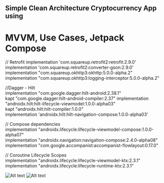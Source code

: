 ## Simple Clean Architecture Cryptocurrency App using
# MVVM, Use Cases, Jetpack Compose

// Retrofit
implementation 'com.squareup.retrofit2:retrofit:2.9.0'   
implementation 'com.squareup.retrofit2:converter-gson:2.9.0'  
implementation "com.squareup.okhttp3:okhttp:5.0.0-alpha.2"  
implementation "com.squareup.okhttp3:logging-interceptor:5.0.0-alpha.2"  

//Dagger - Hilt  
implementation "com.google.dagger:hilt-android:2.38.1"  
kapt "com.google.dagger:hilt-android-compiler:2.37"
implementation "androidx.hilt:hilt-lifecycle-viewmodel:1.0.0-alpha03"  
kapt "androidx.hilt:hilt-compiler:1.0.0"  
implementation 'androidx.hilt:hilt-navigation-compose:1.0.0-alpha03'  

// Compose dependencies  
implementation "androidx.lifecycle:lifecycle-viewmodel-compose:1.0.0-alpha07"  
implementation "androidx.navigation:navigation-compose:2.4.0-alpha08"  
    implementation "com.google.accompanist:accompanist-flowlayout:0.17.0"  

// Coroutine Lifecycle Scopes  
implementation "androidx.lifecycle:lifecycle-viewmodel-ktx:2.3.1"  
implementation "androidx.lifecycle:lifecycle-runtime-ktx:2.3.1"  


![Alt text]([http://full/path/to/img.jpg](https://github.com/Treamz/CryptoAppCompose/blob/master/screenshots/Screenshot_1.png?raw=true) "Optional title")
![Alt text]([http://full/path/to/img.jpg](https://github.com/Treamz/CryptoAppCompose/blob/master/screenshots/Screenshot_2.png?raw=true) "Optional title")
